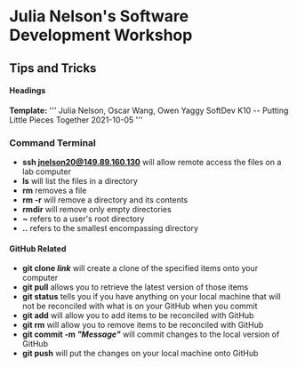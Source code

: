 # Julia Nelson's Software Development Workshop

## Tips and Tricks

#### Headings
**Template:**
'''
Julia Nelson, Oscar Wang, Owen Yaggy
SoftDev
K10 -- Putting Little Pieces Together
2021-10-05
'''

### Command Terminal
* **ssh jnelson20@149.89.160.130** will allow remote access the files on a lab computer
* **ls** will list the files in a directory
* **rm** removes a file
* **rm -r** will remove a directory and its contents
* **rmdir** will remove only empty directories
* **~** refers to a user's root directory
* **..** refers to the smallest encompassing directory

#### GitHub Related
* **git clone *link*** will create a clone of the specified items onto your computer
* **git pull** allows you to retrieve the latest version of those items
* **git status** tells you if you have anything on your local machine that will not be reconciled with what is on your GitHub when you commit
* **git add** will allow you to add items to be reconciled with GitHub
* **git rm** will allow you to remove items to be reconciled with GitHub
* **git commit -m *"Message"*** will commit changes to the local version of GitHub
* **git push** will put the changes on your local machine onto GitHub
